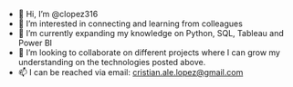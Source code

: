 - 👋 Hi, I’m @clopez316
- 👀 I’m interested in connecting and learning from colleagues
- 🌱 I’m currently expanding my knowledge on Python, SQL, Tableau and Power BI
- 💞️ I’m looking to collaborate on different projects where I can grow my understanding on the technologies posted above. 
- 📫 I can be reached via email: cristian.ale.lopez@gmail.com

<!---
clopez316/clopez316 is a ✨ special ✨ repository because its `README.md` (this file) appears on your GitHub profile.
You can click the Preview link to take a look at your changes.
--->
